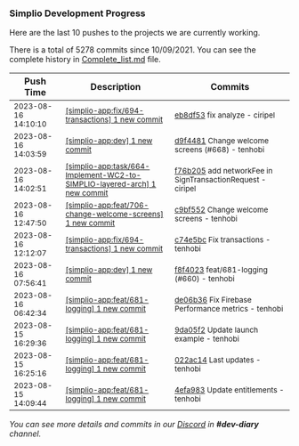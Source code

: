 
### Simplio Development Progress

Here are the last 10 pushes to the projects we are currently working.

There is a total of 5278 commits since 10/09/2021. You can see the complete history in
 [Complete_list.md](Complete_list.md) file.

| Push Time | Description | Commits |
| --- | --- | --- |
| <sub>2023-08-16 14:10:10</sub> | <sub>[[simplio-app:fix/694-transactions] 1 new commit](https://github.com/SimplioOfficial/simplio-app/commit/eb8df53ccc57ad3982993aab1993ea65e0852aa7)</sub> | <sub>[eb8df53](https://github.com/SimplioOfficial/simplio-app/commit/eb8df53ccc57ad3982993aab1993ea65e0852aa7) fix analyze - ciripel</sub> |
| <sub>2023-08-16 14:03:59</sub> | <sub>[[simplio-app:dev] 1 new commit](https://github.com/SimplioOfficial/simplio-app/commit/d9f448159b55f7aa01f3624088c2bfa8e1629f87)</sub> | <sub>[d9f4481](https://github.com/SimplioOfficial/simplio-app/commit/d9f448159b55f7aa01f3624088c2bfa8e1629f87) Change welcome screens (#668) - tenhobi</sub> |
| <sub>2023-08-16 14:02:51</sub> | <sub>[[simplio-app:task/664-Implement-WC2-to-SIMPLIO-layered-arch] 1 new commit](https://github.com/SimplioOfficial/simplio-app/commit/f76b2051a049ea9244f5eab6433564f4dfd9cdae)</sub> | <sub>[f76b205](https://github.com/SimplioOfficial/simplio-app/commit/f76b2051a049ea9244f5eab6433564f4dfd9cdae) add networkFee in SignTransactionRequest - ciripel</sub> |
| <sub>2023-08-16 12:47:50</sub> | <sub>[[simplio-app:feat/706-change-welcome-screens] 1 new commit](https://github.com/SimplioOfficial/simplio-app/commit/c9bf55206b457fe331c6adb8a8e6988230e58cf7)</sub> | <sub>[c9bf552](https://github.com/SimplioOfficial/simplio-app/commit/c9bf55206b457fe331c6adb8a8e6988230e58cf7) Change welcome screens - tenhobi</sub> |
| <sub>2023-08-16 12:12:07</sub> | <sub>[[simplio-app:fix/694-transactions] 1 new commit](https://github.com/SimplioOfficial/simplio-app/commit/c74e5bc5beb0eb16fb0ef980fba82e979951d14a)</sub> | <sub>[c74e5bc](https://github.com/SimplioOfficial/simplio-app/commit/c74e5bc5beb0eb16fb0ef980fba82e979951d14a) Fix transactions - tenhobi</sub> |
| <sub>2023-08-16 07:56:41</sub> | <sub>[[simplio-app:dev] 1 new commit](https://github.com/SimplioOfficial/simplio-app/commit/f8f4023053515495f2e92f50a63a97da41e49290)</sub> | <sub>[f8f4023](https://github.com/SimplioOfficial/simplio-app/commit/f8f4023053515495f2e92f50a63a97da41e49290) feat/681-logging (#660) - tenhobi</sub> |
| <sub>2023-08-16 06:42:34</sub> | <sub>[[simplio-app:feat/681-logging] 1 new commit](https://github.com/SimplioOfficial/simplio-app/commit/de06b3670fb530559113ce9605bc5f7204d5e14f)</sub> | <sub>[de06b36](https://github.com/SimplioOfficial/simplio-app/commit/de06b3670fb530559113ce9605bc5f7204d5e14f) Fix Firebase Performance metrics - tenhobi</sub> |
| <sub>2023-08-15 16:29:36</sub> | <sub>[[simplio-app:feat/681-logging] 1 new commit](https://github.com/SimplioOfficial/simplio-app/commit/9da05f28c05c0c8bd02c058da6020bcf298eb24b)</sub> | <sub>[9da05f2](https://github.com/SimplioOfficial/simplio-app/commit/9da05f28c05c0c8bd02c058da6020bcf298eb24b) Update launch example - tenhobi</sub> |
| <sub>2023-08-15 16:25:16</sub> | <sub>[[simplio-app:feat/681-logging] 1 new commit](https://github.com/SimplioOfficial/simplio-app/commit/022ac147afe19e02a2d8228a83aa5785022677d5)</sub> | <sub>[022ac14](https://github.com/SimplioOfficial/simplio-app/commit/022ac147afe19e02a2d8228a83aa5785022677d5) Last updates - tenhobi</sub> |
| <sub>2023-08-15 14:09:44</sub> | <sub>[[simplio-app:feat/681-logging] 1 new commit](https://github.com/SimplioOfficial/simplio-app/commit/4efa9832123e30398ca311deda713e080151e5a8)</sub> | <sub>[4efa983](https://github.com/SimplioOfficial/simplio-app/commit/4efa9832123e30398ca311deda713e080151e5a8) Update entitlements - tenhobi</sub> |

_You can see more details and commits in our [Discord](https://discord.gg/aKhjuwZmdP) in **#dev-diary** channel._
